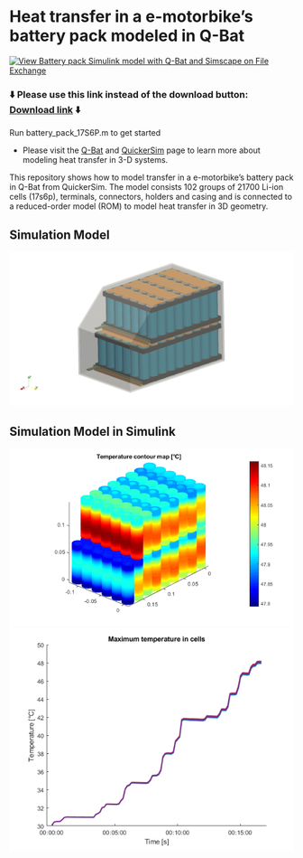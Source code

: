 # Heat transfer in a e-motorbike’s battery pack modeled in Q-Bat 
[![View Battery pack Simulink model with Q-Bat and Simscape on File Exchange](https://www.mathworks.com/matlabcentral/images/matlab-file-exchange.svg)](https://www.mathworks.com/matlabcentral/fileexchange/114775-two-wheelers-q-bat-use-case)

### :arrow_down: Please use this link instead of the download button: [Download link](https://github.com/QuickerSim/Two-wheelers-Q-Bat-use-case/releases/download/1.0.1/Two-wheelers-Q-Bat-use-case.zip) :arrow_down:


Run battery_pack_17S6P.m to get started 
* Please visit the [Q-Bat](https://www.mathworks.com/products/connections/product_detail/quickersim-q-bat.html) and [QuickerSim](https://emobility.quickersim.com/) 
page to learn more about modeling heat transfer in 3-D systems.

This repository shows how to model transfer in a e-motorbike’s battery pack in Q-Bat from QuickerSim. The model consists 102 groups of 21700 Li-ion cells (17s6p), terminals, connectors, holders and casing and is connected to a reduced-order model (ROM) to model heat transfer in 3D geometry.

## **Simulation Model**
![](Images/battery_pack_geo_casing.png)

## **Simulation Model in Simulink**
![](Images/cell_solution.png)
![](Images/max_temp_cells.png)
